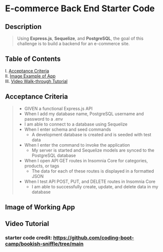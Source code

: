 # E-commerce Back End Starter Code

## Description
> Using **Express.js**, **Sequelize**, and **PostgreSQL**, the goal of this challenge is to build a backend for an e-commerce site.

## Table of Contents
I. [Acceptance Criteria](#acceptance-criteria) <br>
II. [Image Example of App](#image-of-working-app) <br>
III. [Video Walk-through Tutorial](#video-tutorial)

## Acceptance Criteria
> - GIVEN a functional Express.js API
> -  When I add my database name, PostgreSQL username and password to a .env
>   - I am able to connect to a database using Sequelize
> - When I enter schema and seed commands
>   - A development database is created and is seeded with test data
> - When I enter the command to invoke the application
>   - My server is started and Sequelize models are synced to the PostgreSQL database
> - When I open API GET routes in Insomnia Core for categories, products, or tags
>   - The data for each of these routes is displayed in a formatted JSON
> - When I test API POST, PUT, and DELETE routes in Insomnia Core
>   - I am able to successfully create, update, and delete data in my database

## Image of Working App

## Video Tutorial

### starter code credit: https://github.com/coding-boot-camp/bookish-sniffle/tree/main